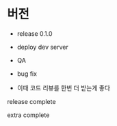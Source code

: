 # 버전
- release 0.1.0

- deploy dev server

- QA

- bug fix

- 이때 코드 리뷰를 한번 더 받는게 좋다

release complete

extra complete